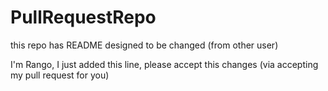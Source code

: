 # PullRequestRepo
this repo has README designed to be changed (from other user)

I'm Rango, I just added this line, please accept this changes (via accepting my pull request for you)
